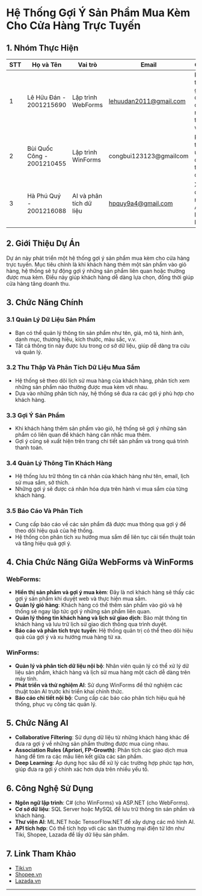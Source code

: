 # Hệ Thống Gợi Ý Sản Phẩm Mua Kèm Cho Cửa Hàng Trực Tuyến

## 1. Nhóm Thực Hiện

| **STT** | **Họ và Tên**    | **Vai trò**             | **Email**               | **Ghi chú**                              |
|---------|------------------|-------------------------|-------------------------|------------------------------------------|
| 1       | Lê Hữu Đán - 2001215690 | Lập trình WebForms | lehuudan2011@gmail.com | Phụ trách giao diện và chức năng trên web |
| 2       | Bùi Quốc Công - 2001210455 | Lập trình WinForms | congbui123123@gmailcom | Phát triển ứng dụng trên desktop |
| 3       | Hà Phú Quý - 2001216088 | AI và phân tích dữ liệu | hpquy9a4@gmail.com | Xây dựng mô hình AI và xử lý dữ liệu |

## 2. Giới Thiệu Dự Án
Dự án này phát triển một hệ thống gợi ý sản phẩm mua kèm cho cửa hàng trực tuyến. Mục tiêu chính là khi khách hàng thêm một sản phẩm vào giỏ hàng, hệ thống sẽ tự động gợi ý những sản phẩm liên quan hoặc thường được mua kèm. Điều này giúp khách hàng dễ dàng lựa chọn, đồng thời giúp cửa hàng tăng doanh thu.

## 3. Chức Năng Chính

### 3.1 Quản Lý Dữ Liệu Sản Phẩm
- Bạn có thể quản lý thông tin sản phẩm như tên, giá, mô tả, hình ảnh, danh mục, thương hiệu, kích thước, màu sắc, v.v.
- Tất cả thông tin này được lưu trong cơ sở dữ liệu, giúp dễ dàng tra cứu và quản lý.

### 3.2 Thu Thập Và Phân Tích Dữ Liệu Mua Sắm
- Hệ thống sẽ theo dõi lịch sử mua hàng của khách hàng, phân tích xem những sản phẩm nào thường được mua kèm với nhau.
- Dựa vào những phân tích này, hệ thống sẽ đưa ra các gợi ý phù hợp cho khách hàng.

### 3.3 Gợi Ý Sản Phẩm
- Khi khách hàng thêm sản phẩm vào giỏ, hệ thống sẽ gợi ý những sản phẩm có liên quan để khách hàng cân nhắc mua thêm.
- Gợi ý cũng sẽ xuất hiện trên trang chi tiết sản phẩm và trong quá trình thanh toán.

### 3.4 Quản Lý Thông Tin Khách Hàng
- Hệ thống lưu trữ thông tin cá nhân của khách hàng như tên, email, lịch sử mua sắm, sở thích.
- Những gợi ý sẽ được cá nhân hóa dựa trên hành vi mua sắm của từng khách hàng.

### 3.5 Báo Cáo Và Phân Tích
- Cung cấp báo cáo về các sản phẩm đã được mua thông qua gợi ý để theo dõi hiệu quả của hệ thống.
- Hệ thống còn phân tích xu hướng mua sắm để liên tục cải tiến thuật toán và tăng hiệu quả gợi ý.

## 4. Chia Chức Năng Giữa WebForms và WinForms

### WebForms:
- **Hiển thị sản phẩm và gợi ý mua kèm**: Đây là nơi khách hàng sẽ thấy các gợi ý sản phẩm khi duyệt web và thực hiện mua sắm.
- **Quản lý giỏ hàng**: Khách hàng có thể thêm sản phẩm vào giỏ và hệ thống sẽ ngay lập tức gợi ý những sản phẩm liên quan.
- **Quản lý thông tin khách hàng và lịch sử giao dịch**: Bảo mật thông tin khách hàng và lưu trữ lịch sử giao dịch thông qua trình duyệt.
- **Báo cáo và phân tích trực tuyến**: Hệ thống quản trị có thể theo dõi hiệu quả của gợi ý và xu hướng mua hàng từ xa.

### WinForms:
- **Quản lý và phân tích dữ liệu nội bộ**: Nhân viên quản lý có thể xử lý dữ liệu sản phẩm, khách hàng và lịch sử mua hàng một cách dễ dàng trên máy tính.
- **Phát triển và thử nghiệm AI**: Sử dụng WinForms để thử nghiệm các thuật toán AI trước khi triển khai chính thức.
- **Báo cáo chi tiết nội bộ**: Cung cấp các báo cáo phân tích hiệu quả hệ thống, phục vụ công tác quản lý.

## 5. Chức Năng AI
- **Collaborative Filtering**: Sử dụng dữ liệu từ những khách hàng khác để đưa ra gợi ý về những sản phẩm thường được mua cùng nhau.
- **Association Rules (Apriori, FP-Growth)**: Phân tích các giao dịch mua hàng để tìm ra các mẫu liên kết giữa các sản phẩm.
- **Deep Learning**: Áp dụng học sâu để xử lý các trường hợp phức tạp hơn, giúp đưa ra gợi ý chính xác hơn dựa trên nhiều yếu tố.

## 6. Công Nghệ Sử Dụng
- **Ngôn ngữ lập trình**: C# (cho WinForms) và ASP.NET (cho WebForms).
- **Cơ sở dữ liệu**: SQL Server hoặc MySQL để lưu trữ thông tin sản phẩm và khách hàng.
- **Thư viện AI**: ML.NET hoặc TensorFlow.NET để xây dựng các mô hình AI.
- **API tích hợp**: Có thể tích hợp với các sàn thương mại điện tử lớn như Tiki, Shopee, Lazada để lấy dữ liệu sản phẩm.

## 7. Link Tham Khảo
- [Tiki.vn](https://tiki.vn)
- [Shopee.vn](https://shopee.vn)
- [Lazada.vn](https://lazada.vn)

---


